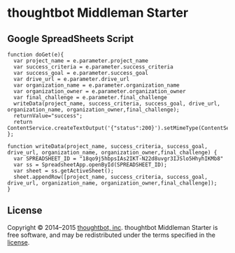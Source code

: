 # thoughtbot Middleman Starter

## Google SpreadSheets Script
```
function doGet(e){
  var project_name = e.parameter.project_name
  var success_criteria = e.parameter.success_criteria
  var success_goal = e.parameter.success_goal
  var drive_url = e.parameter.drive_url
  var organization_name = e.parameter.organization_name
  var organization_owner = e.parameter.organization_owner
  var final_challenge = e.parameter.final_challenge
  writeData(project_name, success_criteria, success_goal, drive_url, organization_name, organization_owner,final_challenge);
  returnValue="success";
  return ContentService.createTextOutput('{"status":200}').setMimeType(ContentService.MimeType.JAVASCRIPT);
};

function writeData(project_name, success_criteria, success_goal, drive_url, organization_name, organization_owner,final_challenge) {
  var SPREADSHEET_ID = "18qo9j5hbpsIAs2IKT-N22d8uvgr3IJSlo5HhyhIKMb8"
  var ss = SpreadsheetApp.openById(SPREADSHEET_ID);
  var sheet = ss.getActiveSheet();
  sheet.appendRow([project_name, success_criteria, success_goal, drive_url, organization_name, organization_owner,final_challenge]);
}
```

## License

Copyright © 2014–2015 [thoughtbot, inc](http://thoughtbot.com). thoughtbot Middleman Starter is free software, and may be redistributed under the terms specified in the [license](https://github.com/thoughtbot/bourbon/blob/master/LICENSE.md).
